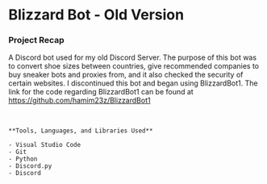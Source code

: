 # Blizzard Bot - Old Version

### Project Recap

A Discord bot used for my old Discord Server. The purpose of this bot was to convert shoe sizes between countries, give recommended companies to buy sneaker bots and proxies from, 
and it also checked the security of certain websites. I discontinued this bot and began using BlizzardBot1. The link for the code regarding BlizzardBot1 can be found at https://github.com/hamim23z/BlizzardBot1

<br>

```
**Tools, Languages, and Libraries Used**

- Visual Studio Code
- Git
- Python
- Discord.py
- Discord
```

